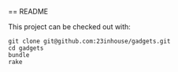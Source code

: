 == README

This project can be checked out with:

```
git clone git@github.com:23inhouse/gadgets.git
cd gadgets
bundle
rake

```